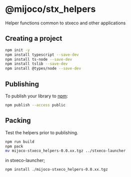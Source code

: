 # @mijoco/stx_helpers

Helper functions common to stxeco and other applications

## Creating a project

```bash
npm init -y
npm install typescript --save-dev
npm install ts-node --save-dev
npm install tslib --save-dev
npm install @types/node --save-dev
```

## Publishing

To publish your library to [npm](https://www.npmjs.com):

```bash
npm publish --access public
```

## Packing

Test the helpers prior to publishing.

```bash
npm run build
npm pack
mv mijoco-stxeco_helpers-0.0.xx.tgz ../stxeco-launcher
```

in stxeco-launcher;

```bash
npm install ./mijoco-stxeco_helpers-0.0.xx.tgz
```
